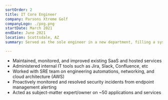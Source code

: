 ```yaml
---
sortOrder: 2
title: IT Core Engineer
company: Parsons Xtreme Golf
companyLogo: ./pxg.png
startDate: March 2021
endDate: June 2021
location: Scottsdale, AZ
summary: Served as the sole engineer in a new department, filling a systems administrator / engineer capacity.

---
```

 - Maintained, monitored, and improved existing SaaS and hosted services
 - Administered internal IT tools such as Jira, Slack, Confluence, etc
 - Worked with SRE team on engineering automations, networking, and cloud architecture (AWS)
 - Proactively monitored and resolved security incidents from endpoint management alerting
 - Acted as subject-matter expert/owner on ~50 applications and services